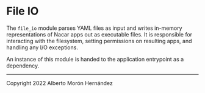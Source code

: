 # File IO

The `file_io` module parses YAML files as input and writes in-memory 
representations of Nacar apps out as executable files. It is responsible for 
interacting with the filesystem, setting permissions on resulting apps, and 
handling any I/O exceptions.

An instance of this module is handed to the application entrypoint as a dependency. 


---
Copyright 2022 Alberto Morón Hernández  
